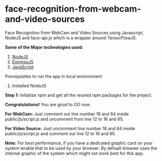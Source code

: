 # face-recognition-from-webcam-and-video-sources
Face Recognition from WebCam and Video Sources using Javascript, NodeJS and face-api.js which is a wrapper around TensorFlowJS.

<b>Some of the Major technologies used:</b>
1. <a href="https://nodejs.org/" target="_blank">NodeJS</a>
2. <a href="https://expressjs.com/" target="_blank">ExpressJS</a>
3. <a href="https://javascript.info/" target="_blank">JavaScript</a>



Prerequisites to run the app in local environment
1. Installed NodeJS


<b>Step 1:</b>
Initialize npm and get all the reuired npm packages for the project.

<b>Congratulations!</b> You are good to GO now.

<b>For WebCam:</b>
Just comment out line number 18 and 64 inside public/js/script.js and uncomment from line 12 to 16 and 65.

<b>For Video Source:</b>
Just uncomment line number 18 and 64 inside public/js/script.js and comment out line 12 to 16 and 65.

<b>Note:</b>
For best performance, if you have a dedicated graphic card on your system enable that to be used by your browser. By defualt browser uses the internal graphic of the system which might not work best for this app.




